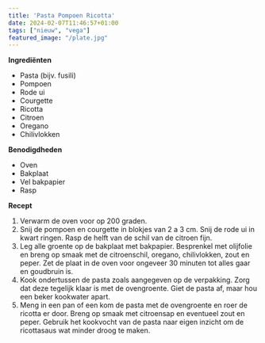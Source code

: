 ```yaml
---
title: 'Pasta Pompoen Ricotta'
date: 2024-02-07T11:46:57+01:00
tags: ["nieuw", "vega"]
featured_image: "/plate.jpg"
---
```


**Ingrediënten**
- Pasta (bijv. fusili)
- Pompoen
- Rode ui
- Courgette
- Ricotta
- Citroen
- Oregano
- Chilivlokken

**Benodigdheden**
- Oven
- Bakplaat
- Vel bakpapier
- Rasp

**Recept**
1. Verwarm de oven voor op 200 graden.
2. Snij de pompoen en courgette in blokjes van 2 a 3 cm. Snij de rode ui in kwart ringen. Rasp de helft van de schil van de citroen fijn.
3. Leg alle groente op de bakplaat met bakpapier. Besprenkel met olijfolie en breng op smaak met de citroenschil, oregano, chilivlokken, zout en peper. Zet de plaat in de oven voor ongeveer 30 minuten tot alles gaar en goudbruin is.
4. Kook ondertussen de pasta zoals aangegeven op de verpakking. Zorg dat deze tegelijk klaar is met de ovengroente. Giet de pasta af, maar hou een beker kookwater apart.
5. Meng in een pan of een kom de pasta met de ovengroente en roer de ricotta er door. Breng op smaak met citroensap en eventueel zout en peper. Gebruik het kookvocht van de pasta naar eigen inzicht om de ricottasaus wat minder droog te maken.